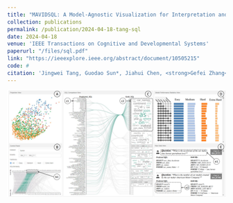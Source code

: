 ```yaml
---
title: "MAVIDSQL: A Model-Agnostic Visualization for Interpretation and Diagnosis of Text-to-SQL Tasks"
collection: publications
permalink: /publication/2024-04-18-tang-sql
date: 2024-04-18
venue: 'IEEE Transactions on Cognitive and Developmental Systems'
paperurl: "/files/sql.pdf"
link: "https://ieeexplore.ieee.org/abstract/document/10505215"
code: #
citation: 'Jingwei Tang, Guodao Sun*, Jiahui Chen, <strong>Gefei Zhang<strong>, Baofeng Chang, Haixia Wang, Ronghua Liang. &quot; Application of mathematical optimization in data visualization and visual analytics: a survey.&quot; <i>IEEE Transactions on Cognitive and Developmental Systems,  2023</i>. 1(1).'
---
```


<img src="/images/sql.png" />
